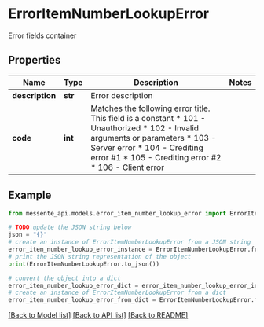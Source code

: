 # ErrorItemNumberLookupError

Error fields container

## Properties

Name | Type | Description | Notes
------------ | ------------- | ------------- | -------------
**description** | **str** | Error description | 
**code** | **int** | Matches the following error title.   This field is a constant  * 101 - Unauthorized * 102 - Invalid arguments or parameters * 103 - Server error * 104 - Crediting error #1 * 105 - Crediting error #2 * 106 - Client error | 

## Example

```python
from messente_api.models.error_item_number_lookup_error import ErrorItemNumberLookupError

# TODO update the JSON string below
json = "{}"
# create an instance of ErrorItemNumberLookupError from a JSON string
error_item_number_lookup_error_instance = ErrorItemNumberLookupError.from_json(json)
# print the JSON string representation of the object
print(ErrorItemNumberLookupError.to_json())

# convert the object into a dict
error_item_number_lookup_error_dict = error_item_number_lookup_error_instance.to_dict()
# create an instance of ErrorItemNumberLookupError from a dict
error_item_number_lookup_error_from_dict = ErrorItemNumberLookupError.from_dict(error_item_number_lookup_error_dict)
```
[[Back to Model list]](../README.md#documentation-for-models) [[Back to API list]](../README.md#documentation-for-api-endpoints) [[Back to README]](../README.md)


